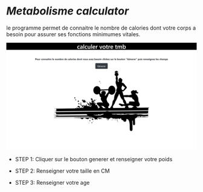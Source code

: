 # *Metabolisme calculator*

le programme permet de connaitre le nombre de calories dont votre corps a besoin
pour assurer ses fonctions minimumes vitales.

![](preview/main.png)

* STEP 1: Cliquer sur le bouton generer et renseigner votre poids

* STEP 2: Renseigner votre taille en CM

* STEP 3: Renseigner votre age 

 